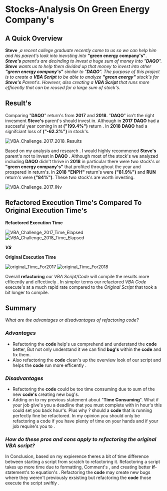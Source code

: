 # Stocks-Analysis On Green Energy Company's
## **A Quick Overview**
 **Steve** ,*a recent college graduate recently came to us so we can help him and his parent's look into inevsting into* **"green energy company's"**. ***Steve's** parent's are decinding to invest a huge sum of money into "**DAQO**". **Steve** wants us to help them divided up that money to invest into other **"green energy company's"** similar to "**DAQO**". The purpose of this project is to create a **VBA Script** to be able to analyze **"green energy"** stock's for **Steve's** Parent's. However, also creating a **VBA Script** that runs more efficently that can be reused for a large sum of stock's.*
## **Result's** ##
Comparing "**DAQO**" return's from  **2017** and **2018**. "**DAQO**" isn't the right invesment **Steve's** parent's should invest in. Although in **2017** **DAQO** had a succesful year coming in at **("199.4%")** return . In **2018** **DAQO** had a signifciant loss of **("-62.2%")** in stock's.

![VBA_Challenge_2017_2018_Results](https://user-images.githubusercontent.com/71118429/95006303-028f5000-05b8-11eb-8770-10d9e291d05a.png) 

Based on my analysis and research . I would highly recommened **Steve's** parent's not to invest in **DAQO** . Although most of the stock's we analyzed including **DAQO** didn't thrive in **2018** in particular there were two stock's or **"green energy company's"** that profited throughout the year and prospered in return's. In **2018** **"ENPH"** return's were **("81.9%")** and **RUN** return's were **("84%")**. These two stock's are worth investing.

![VBA_Challenge_2017_INv](https://user-images.githubusercontent.com/71118429/95006798-05407400-05bd-11eb-8122-e53d2fa835b4.png)
##  **Refactored Execution Time's Compared To Original Execution Time's** ##
**Refactored Execution Time**

![VBA_Challenge_2017_Time_Elapsed](https://user-images.githubusercontent.com/71118429/95008561-d1bb1500-05cf-11eb-9861-b00f3883744e.png)
![VBA_Challenge_2018_Time_Elapsed](https://user-images.githubusercontent.com/71118429/95008563-d54e9c00-05cf-11eb-9b1a-d3b14f1c99d3.png)

 ***VS***
 
**Original Execution Time**

![original_Time_For2017](https://user-images.githubusercontent.com/71118429/95008490-32961d80-05cf-11eb-8f30-02284fbbbd49.png)
![original_Time_For2018](https://user-images.githubusercontent.com/71118429/95008491-375ad180-05cf-11eb-96bf-96b69fc07c4d.png)

 Overall **refactoring** our *VBA Script/Code* will compile the results more efficently and effectively . In simpler terms our refactored *VBA Code* execute's at a much rapid rate compared to the *Original Script* that took a bit longer to compile.



## **Summary**
*What are the advantages or disadvantages of refactoring code?*
### ***Advantages*** ###
- Refactoring the **code** help's us comprehend and understand the **code** better, But not only understand it we can find **bug's** within the **code** and fix them. 
- Also refactoring the **code** clean's up the overview look of our script and helps the **code** run more efficently .
### ***Disadvantages*** ###
- Refactoring the **code** could be too time consuming due to sum of the new **code's** creating new bug's.
- Adding on to my previous statement about "**Time Consuming**". What if your job give's you a deadline that you must complete with in hour's this could set you back hour's. Plus why ? should a **code** that is running perfectly fine be refactored. In my opinion you should only be refactoring a code if you have plenty of time on your hands and if your job require's you to .
### ***How do these pros and cons apply to refactoring the original VBA script?*** ###
In Conclusion, based on my expierence theres a bit of time difference between starting a script from scratch to refactoring it. Refactoring a script takes up more time due to formatting, Comment's , and creating better **if**-statement's to equation's . Refactoring the **code** may create new bugs where they weren't previously exsisting but refactoring the **code** those execute the script swiftly .

